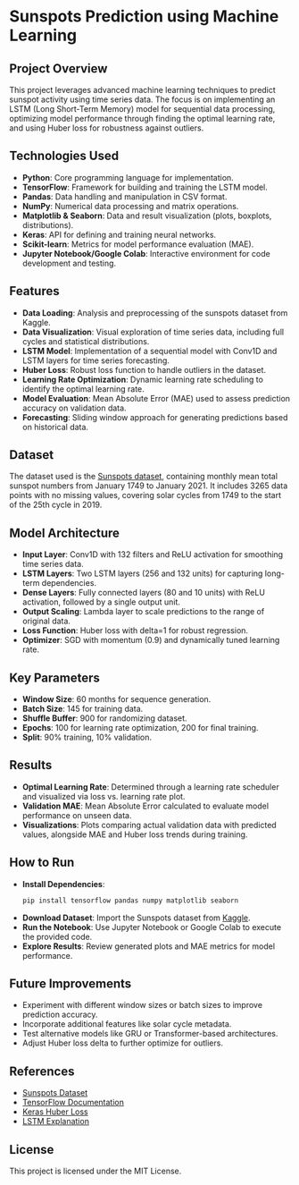 # Sunspots Prediction using Machine Learning

## Project Overview
This project leverages advanced machine learning techniques to predict sunspot activity using time series data. The focus is on implementing an LSTM (Long Short-Term Memory) model for sequential data processing, optimizing model performance through finding the optimal learning rate, and using Huber loss for robustness against outliers.

## Technologies Used
- **Python**: Core programming language for implementation.
- **TensorFlow**: Framework for building and training the LSTM model.
- **Pandas**: Data handling and manipulation in CSV format.
- **NumPy**: Numerical data processing and matrix operations.
- **Matplotlib & Seaborn**: Data and result visualization (plots, boxplots, distributions).
- **Keras**: API for defining and training neural networks.
- **Scikit-learn**: Metrics for model performance evaluation (MAE).
- **Jupyter Notebook/Google Colab**: Interactive environment for code development and testing.

## Features
- **Data Loading**: Analysis and preprocessing of the sunspots dataset from Kaggle.
- **Data Visualization**: Visual exploration of time series data, including full cycles and statistical distributions.
- **LSTM Model**: Implementation of a sequential model with Conv1D and LSTM layers for time series forecasting.
- **Huber Loss**: Robust loss function to handle outliers in the dataset.
- **Learning Rate Optimization**: Dynamic learning rate scheduling to identify the optimal learning rate.
- **Model Evaluation**: Mean Absolute Error (MAE) used to assess prediction accuracy on validation data.
- **Forecasting**: Sliding window approach for generating predictions based on historical data.

## Dataset
The dataset used is the [Sunspots dataset](https://www.kaggle.com/datasets/robervalt/sunspots), containing monthly mean total sunspot numbers from January 1749 to January 2021. It includes 3265 data points with no missing values, covering solar cycles from 1749 to the start of the 25th cycle in 2019.

## Model Architecture
- **Input Layer**: Conv1D with 132 filters and ReLU activation for smoothing time series data.
- **LSTM Layers**: Two LSTM layers (256 and 132 units) for capturing long-term dependencies.
- **Dense Layers**: Fully connected layers (80 and 10 units) with ReLU activation, followed by a single output unit.
- **Output Scaling**: Lambda layer to scale predictions to the range of original data.
- **Loss Function**: Huber loss with delta=1 for robust regression.
- **Optimizer**: SGD with momentum (0.9) and dynamically tuned learning rate.

## Key Parameters
- **Window Size**: 60 months for sequence generation.
- **Batch Size**: 145 for training data.
- **Shuffle Buffer**: 900 for randomizing dataset.
- **Epochs**: 100 for learning rate optimization, 200 for final training.
- **Split**: 90% training, 10% validation.

## Results
- **Optimal Learning Rate**: Determined through a learning rate scheduler and visualized via loss vs. learning rate plot.
- **Validation MAE**: Mean Absolute Error calculated to evaluate model performance on unseen data.
- **Visualizations**: Plots comparing actual validation data with predicted values, alongside MAE and Huber loss trends during training.

## How to Run
- **Install Dependencies**:
   ```bash
   pip install tensorflow pandas numpy matplotlib seaborn
- **Download Dataset**: Import the Sunspots dataset from [Kaggle](https://www.kaggle.com/datasets/robervalt/sunspots).
- **Run the Notebook**: Use Jupyter Notebook or Google Colab to execute the provided code.
- **Explore Results**: Review generated plots and MAE metrics for model performance.

## Future Improvements
- Experiment with different window sizes or batch sizes to improve prediction accuracy.
- Incorporate additional features like solar cycle metadata.
- Test alternative models like GRU or Transformer-based architectures.
- Adjust Huber loss delta to further optimize for outliers.

## References
- [Sunspots Dataset](https://www.kaggle.com/datasets/robervalt/sunspots)
- [TensorFlow Documentation](https://www.tensorflow.org/)
- [Keras Huber Loss](https://www.tensorflow.org/api_docs/python/tf/keras/losses/Huber)
- [LSTM Explanation](https://colah.github.io/posts/2015-08-Understanding-LSTMs/)

## License
This project is licensed under the MIT License.